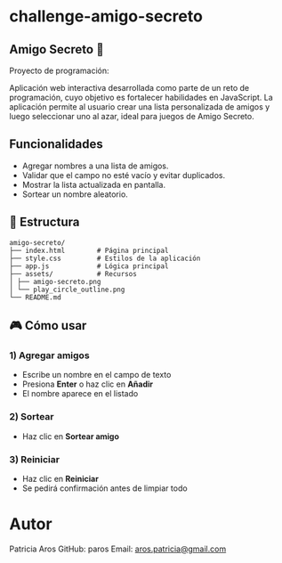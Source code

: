 # challenge-amigo-secreto 
## Amigo Secreto 🎁
Proyecto de programación:

Aplicación web interactiva desarrollada como parte de un reto de programación, cuyo objetivo es fortalecer habilidades en JavaScript. La aplicación permite al usuario crear una lista personalizada de amigos y luego seleccionar uno al azar, ideal para juegos de Amigo Secreto.


## Funcionalidades
- Agregar nombres a una lista de amigos.
- Validar que el campo no esté vacío y evitar duplicados.
- Mostrar la lista actualizada en pantalla.
- Sortear un nombre aleatorio.

## 📁 Estructura

    amigo-secreto/
    ├── index.html        # Página principal
    ├── style.css         # Estilos de la aplicación
    ├── app.js            # Lógica principal
    ├── assets/           # Recursos
    │ ├── amigo-secreto.png
    │ └── play_circle_outline.png
    └── README.md    

## 🎮 Cómo usar

### 1) Agregar amigos
- Escribe un nombre en el campo de texto
- Presiona **Enter** o haz clic en **Añadir**
- El nombre aparece en el listado

### 2) Sortear
- Haz clic en **Sortear amigo**

### 3) Reiniciar
- Haz clic en **Reiniciar**
- Se pedirá confirmación antes de limpiar todo


# Autor
Patricia Aros
GitHub: paros
Email: aros.patricia@gmail.com
